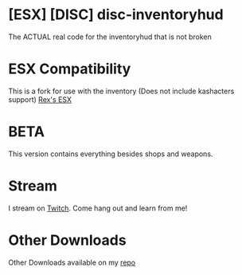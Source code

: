 # [ESX] [DISC] disc-inventoryhud
The ACTUAL real code for the inventoryhud that is not broken

# ESX Compatibility

This is a fork for use with the inventory (Does not include kashacters support) [Rex's ESX](https://github.com/rex2630/es_extended)

# BETA

This version contains everything besides shops and weapons. 

# Stream

I stream on [Twitch](https://www.twitch.tv/DiscworldZA). Come hang out and learn from me!

# Other Downloads

Other Downloads available on my [repo](https://github.com/DiscworldZA/gta-resources)
